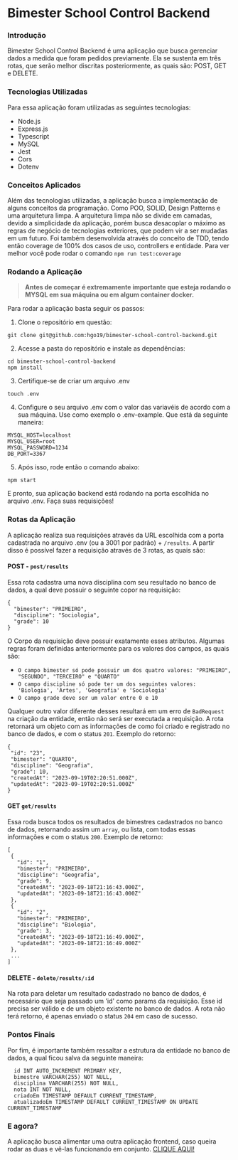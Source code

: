 # Bimester School Control Backend

### Introdução
Bimester School Control Backend é uma aplicação que busca gerenciar dados a medida que foram pedidos previamente. Ela se sustenta em três rotas, que serão melhor discritas posteriormente, as quais são: POST, GET e DELETE.

### Tecnologias Utilizadas
Para essa aplicação foram utilizadas as seguintes tecnologias:
- Node.js
- Express.js
- Typescript
- MySQL
- Jest
- Cors
- Dotenv


### Conceitos Aplicados
Além das tecnologias utilizadas, a aplicação busca a implementação de alguns conceitos da programação. Como POO, SOLID, Design Patterns e uma arquitetura limpa. A arquitetura limpa não se divide em camadas, devido a simplicidade da aplicação, porém busca desacoplar o máximo as regras de negócio de tecnologias exteriores, que podem vir a ser mudadas em um futuro.
Foi também desenvolvida através do conceito de TDD, tendo então coverage de 100% dos casos de uso, controllers e entidade. Para ver melhor você pode rodar o comando `npm run test:coverage`


### Rodando a Aplicação
> **Antes de começar é extremamente importante que esteja rodando o MYSQL em sua máquina ou em algum container docker.**

Para rodar a aplicação basta seguir os passos:

1. Clone o repositório em questão:
```
git clone git@github.com:hgo19/bimester-school-control-backend.git 
```
2. Acesse a pasta do repositório e instale as dependências:
```
cd bimester-school-control-backend
npm install 
```
3. Certifique-se de criar um arquivo .env
```
touch .env
```
4. Configure o seu arquivo .env com o valor das variavéis de acordo com a sua máquina. Use como exemplo o .env-example. Que está da seguinte maneira:
```
MYSQL_HOST=localhost
MYSQL_USER=root
MYSQL_PASSWORD=1234
DB_PORT=3367
```
5. Após isso, rode então o comando abaixo:
```
npm start
```

E pronto, sua aplicação backend está rodando na porta escolhida no arquivo .env. Faça suas requisições!

### Rotas da Aplicação
A aplicação realiza sua requisições através da URL escolhida com a porta cadastrada no arquivo .env (ou a 3001 por padrão) + `/results`. A partir disso é possível fazer a requisição através de 3 rotas, as quais são:

#### POST - `post/results`
Essa rota cadastra uma nova disciplina com seu resultado no banco de dados, a qual deve possuir o seguinte copor na requisição:
```
{
  "bimester": "PRIMEIRO",
  "discipline": "Sociologia",
  "grade": 10
}
```
O Corpo da requisição deve possuir exatamente esses atributos. Algumas regras foram definidas anteriormente para os valores dos campos, as quais são:
- `O campo bimester só pode possuir um dos quatro valores: "PRIMEIRO", "SEGUNDO", "TERCEIRO" e "QUARTO"`
- `O campo discipline só pode ter um dos seguintes valores: 'Biologia', 'Artes', 'Geografia' e 'Sociologia'`
- `O campo grade deve ser um valor entre 0 e 10`

 Qualquer outro valor diferente desses resultará em um erro de `BadRequest` na criação da entidade, então não será ser executada a requisição. A rota retornará um objeto com as informações de como foi criado e registrado no banco de dados, e com o status `201`. Exemplo do retorno:
 ```
 {
  "id": "23",
  "bimester": "QUARTO",
  "discipline": "Geografia",
  "grade": 10,
  "createdAt": "2023-09-19T02:20:51.000Z",
  "updatedAt": "2023-09-19T02:20:51.000Z"
}
 ```


 #### GET `get/results`
 Essa roda busca todos os resultados de bimestres cadastrados no banco de dados, retornando assim um `array`, ou lista, com todas essas informações e com o status `200`. Exemplo de retorno:
 ```
 [
  {
    "id": "1",
    "bimester": "PRIMEIRO",
    "discipline": "Geografia",
    "grade": 9,
    "createdAt": "2023-09-18T21:16:43.000Z",
    "updatedAt": "2023-09-18T21:16:43.000Z"
  },
  {
    "id": "2",
    "bimester": "PRIMEIRO",
    "discipline": "Biologia",
    "grade": 3,
    "createdAt": "2023-09-18T21:16:49.000Z",
    "updatedAt": "2023-09-18T21:16:49.000Z"
  },
  ...
]
 ```


 #### DELETE - `delete/results/:id`
 Na rota para deletar um resultado cadastrado no banco de dados, é necessário que seja passado um 'id' como params da requisição. Esse id precisa ser válido e de um objeto existente no banco de dados. A rota não terá retorno, é apenas enviado o status `204` em caso de sucesso.


### Pontos Finais
Por fim, é importante também ressaltar a estrutura da entidade no banco de dados, a qual ficou salva da seguinte maneira:
```
  id INT AUTO_INCREMENT PRIMARY KEY,
  bimestre VARCHAR(255) NOT NULL,
  disciplina VARCHAR(255) NOT NULL,
  nota INT NOT NULL,
  criadoEm TIMESTAMP DEFAULT CURRENT_TIMESTAMP,
  atualizadoEm TIMESTAMP DEFAULT CURRENT_TIMESTAMP ON UPDATE CURRENT_TIMESTAMP
```

 ### E agora?
 A aplicação busca alimentar uma outra aplicação frontend, caso queira rodar as duas e vê-las funcionando em conjunto. [CLIQUE AQUI!](https://github.com/hgo19/bimester-school-control-frontend/tree/main)
